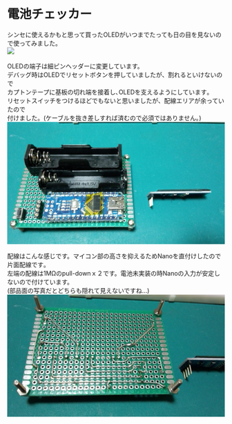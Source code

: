 # 電池チェッカー
シンセに使えるかもと思って買ったOLEDがいつまでたっても日の目を見ないので使ってみました。  
[![](https://img.youtube.com/vi/ZLzqLWSBMcM/0.jpg)](https://www.youtube.com/watch?v=ZLzqLWSBMcM)
  
OLEDの端子は細ピンヘッダーに変更しています。  
デバッグ時はOLEDでリセットボタンを押していましたが、割れるといけないので  
カプトンテープに基板の切れ端を接着し､OLEDを支えるようにしています｡  
リセットスイッチをつけるほどでもないと思いましたが、配線エリアが余っていたので  
付けました。(ケーブルを抜き差しすれば済むので必須ではありません｡)  
![](https://github.com/mkomakonkon/electronic-work/blob/master/Battery%20checker/photos/Parts%20side%20BCHK.JPG)  
  
配線はこんな感じです。マイコン部の高さを抑えるためNanoを直付けしたので  
片面配線です｡  
左端の配線は1MΩのpull-downｘ２です。電池未実装の時Nanoの入力が安定しないので付けています。  
(部品面の写真だとどちらも隠れて見えないですね…)  
![](https://github.com/mkomakonkon/electronic-work/blob/master/Battery%20checker/photos/Wiring%20side%20BCHK.JPG)  

